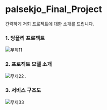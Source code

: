 # palsekjo_Final_Project
 
간략하게 저희 프로젝트에 대한 소개를 드립니다.

### 1. 당플리 프로젝트

![무제11](https://user-images.githubusercontent.com/86936634/144580712-48c4005c-4b5a-4da9-88db-07a860fa736b.png)


### 2. 프로젝트 모델 소개

![무제22](https://user-images.githubusercontent.com/86936634/144580857-51b9991b-d5d4-4fbb-a818-e193c4326d35.png)
. 

### 3. 서비스 구조도

![무제33](https://user-images.githubusercontent.com/86936634/144580966-6e9a4998-a11d-4bed-9809-ffd1dcbe2538.png)


